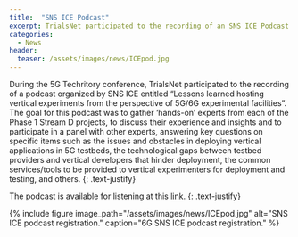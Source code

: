 ```yaml
---
title:  "SNS ICE Podcast"
excerpt: TrialsNet participated to the recording of an SNS ICE Podcast.
categories: 
  - News
header:
  teaser: /assets/images/news/ICEpod.jpg
---
```


During the 5G Techritory conference, TrialsNet participated to the recording of a podcast organized by SNS ICE entitled “Lessons learned hosting vertical experiments from the perspective of 5G/6G experimental facilities”. The goal for this podcast was to gather ‘hands-on’ experts from each of the Phase 1 Stream D projects, to discuss their experience and insights and to participate in a panel with other experts, answering key questions on specific items such as the issues and obstacles in deploying vertical applications in 5G testbeds, the technological gaps between testbed providers and vertical developers that hinder deployment, the common services/tools to be provided to vertical experimenters for deployment and testing, and others.
{: .text-justify}

The podcast is available for listening at this [link](https://rss.com/podcasts/snsice/1782028/).
{: .text-justify}

{% include figure image_path="/assets/images/news/ICEpod.jpg" alt="SNS ICE podcast registration." caption="6G SNS ICE podcast registration." %}



